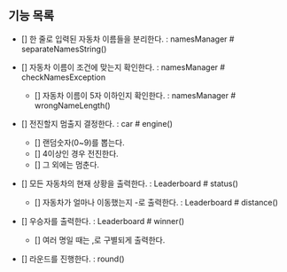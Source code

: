 ## 기능 목록

- [] 한 줄로 입력된 자동차 이름들을 분리한다. : namesManager # separateNamesString()

- [] 자동차 이름이 조건에 맞는지 확인한다. : namesManager # checkNamesException
  - [] 자동차 이름이 5자 이하인지 확인한다. : namesManager # wrongNameLength()

- [] 전진할지 멈출지 결정한다. : car # engine()
  - [] 랜덤숫자(0~9)를 뽑는다.
  - [] 4이상인 경우 전진한다.
  - [] 그 외에는 멈춘다.

- [] 모든 자동차의 현재 상황을 출력한다. : Leaderboard # status()
  - [] 자동차가 얼마나 이동했는지 -로 출력한다. : Leaderboard # distance()

- [] 우승자를 출력한다. : Leaderboard # winner()
  - [] 여러 명일 때는 ,로 구별되게 출력한다.
  
- [] 라운드를 진행한다. : round()